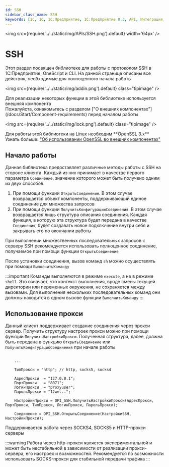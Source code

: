 ```yaml
---
id: SSH
sidebar_class_name: SSH
keywords: [1C, 1С, 1С:Предприятие, 1С:Предприятие 8.3, API, Интеграция, Сервисы, Обмен, OneScript, CLI, SSH]
---
```


<img src={require('../../static/img/APIs/SSH.png').default} width='64px' />

# SSH

Этот раздел посвящен библиотеке для работы с протоколом SSH в 1С:Предприятие, OneScript и CLI. На данной странице описаны все действия, необходимые для полноценного начала работы

<div class="theme-admonition theme-admonition-info admonition_node_modules-@docusaurus-theme-classic-lib-theme-Admonition-Layout-styles-module alert alert--info">

<img src={require('../../static/img/addin.png').default} class="tipimage" />
<div class="addin">Для реализации некоторых функции в этой библиотеке используется внешняя компонента <br/>
Пожалуйста, ознакомьтесь с разделом ["О внешних компонентах"](/docs/Start/Component-requirements) перед началом работы</div>
</div>

<div class="theme-admonition theme-admonition-caution admonition_node_modules-@docusaurus-theme-classic-lib-theme-Admonition-Layout-styles-module alert alert--warning">

<img src={require('../../static/img/lock.png').default} class="tipimage" />
<div class="addin">Для работы этой библиотеки на Linux необходим **OpenSSL 3.x** <br/>
Узнать больше: <a href="/docs/Start/Component-requirements#openssl" class="orangelink">"Об использовании OpenSSL во внешних компонентах"</a></div>
</div>

## Начало работы

Данная библиотека предоставляет различные методы работы с SSH на стороне клиента. Каждый из них принимает в качестве первого параметра `Соединение`, значение которого может быть получено одним из двух способов:

1. При помощи функции `ОткрытьСоединение`. В этом случае возвращается объект компоненты, поддерживающий единое соединение для множества запросов
2. При помощи функции `ПолучитьКонфигурациюСоединения`. В этом случае возвращается лишь структура описания соединения. Каждая функция, в которую эта структура будет передана в качестве `Соединения`, будет создавать новое подключение внутри себя и закрывать его по окончании работы

При выполнении множественных последовательных запросов к серверу SSH рекомендуется использовать полноценное соединение, получаемое при помощи функции `ОткрытьСоединение`

После установки соединения, вызов команд `sh` можно осуществлять при помощи `ВыполнитьКоманду`

:::important
Команды выполняются в режиме `execute`, а не в режиме `shell`. Это означает, что контекст выполнения, вроде смены текущей директории или переменных окружения, не сохраняется между вызовами. Для выполнения нескольких последовательных команд они должны находится в одном вызове функции `ВыполнитьКоманду`
:::

## Использование прокси

Данный клиент поддерживает создание соединения через прокси сервер. Получить структуру настроек прокси можно при помощи функции `ПолучитьНастройкиПрокси`. Полученная структура, далее, должна быть передана в функцию `ОткрытьСоединение` или `ПолучитьКонфигурациюСоединения` при начале работы

```bsl

    ...

    ТипПрокси = "http"; // http, socks5, socks4

    АдресПрокси  = "127.0.0.1";
    ПортПрокси   = "8071";
    ЛогинПрокси  = "proxyuser";
    ПарольПрокси = "12we...";

    НастройкиПрокси = OPI_SSH.ПолучитьНастройкиПрокси(АдресПрокси, ПортПрокси, ТипПрокси, ЛогинПрокси, ПарольПрокси);

    Соединение = OPI_SSH.ОткрытьСоединение(НастройкиSSH, НастройкиПрокси);

```

Поддерживается работа через SOCKS4, SOCKS5 и HTTP-прокси серверы

:::warning
Работа через http-прокси является экспериментальной и может быть нестабильной в зависимости от реализации прокси-сервера, его настроек и возможностей. Рекомендуется по возможности использовать SOCKS-прокси для стабильной передачи трафика
:::
